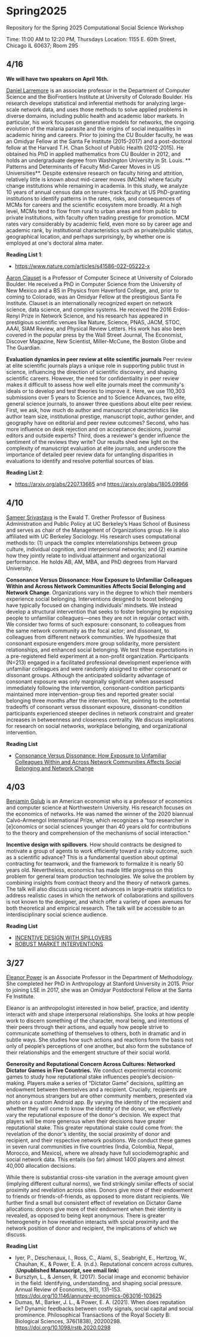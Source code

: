 # Spring2025
Repository for the Spring 2025 Computational Social Science Workshop

Time: 11:00 AM to 12:20 PM, Thursdays
Location: 1155 E. 60th Street, Chicago IL 60637; Room 295

## 4/16
**We will have two speakers on April 16th.**

[Daniel Larremore](https://www.colorado.edu/cs/daniel-larremore) is an associate professor in the Department of Computer Science and the BioFrontiers Institute at University of Colorado Boulder. His research develops statistical and inferential methods for analyzing large-scale network data, and uses those methods to solve applied problems in diverse domains, including public health and academic labor markets. In particular, his work focuses on generative models for networks, the ongoing evolution of the malaria parasite and the origins of social inequalities in academic hiring and careers. Prior to joining the CU Boulder faculty, he was an Omidyar Fellow at the Santa Fe Institute (2015-2017) and a post-doctoral fellow at the Harvard T.H. Chan School of Public Health (2012-2015). He obtained his PhD in applied mathematics from CU Boulder in 2012, and holds an undergraduate degree from Washington University in St. Louis.
**
Patterns and Determinants of Faculty Mid-Career Moves in US Universities**. Despite extensive research on faculty hiring and attrition, relatively little is known about mid-career moves (MCMs) where faculty change institutions while remaining in academia. In this study, we analyze 10 years of annual census data on tenure-track faculty at US PhD-granting institutions to identify patterns in the rates, risks, and consequences of MCMs for careers and the scientific ecosystem more broadly. At a high level, MCMs tend to flow from rural to urban areas and from public to private institutions, with faculty often trading prestige for promotion. MCM rates vary considerably by academic field, even more so by career age and academic rank, by institutional characteristics such as private/public status, geographical location, and perhaps surprisingly, by whether one is employed at one's doctoral alma mater.

**Reading List 1**:  
- https://www.nature.com/articles/s41586-022-05222-x

[Aaron Clauset](https://www.colorado.edu/cs/aaron-clauset) is a Professor of Computer Scinece at University of Colorado Boulder. He received a PhD in Computer Science from the University of New Mexico and a BS in Physics from Haverford College, and, prior to coming to Colorado, was an Omidyar Fellow at the prestigious Santa Fe Institute. Clauset is an internationally recognized expert on network science, data science, and complex systems. He received the 2016 Erdos-Renyi Prize in Network Science, and his research has appeared in prestigious scientific venues like Nature, Science, PNAS, JACM, STOC, AAAI, SIAM Review, and Physical Review Letters. His work has also been covered in the popular press by the Wall Street Journal, The Economist, Discover Magazine, New Scientist, Miller-McCune, the Boston Globe and The Guardian.

**Evaluation dynamics in peer review at elite scientific journals** Peer review at elite scientific journals plays a unique role in supporting public trust in science, influencing the direction of scientific discovery, and shaping scientific careers. However, the need for confidentiality in peer review makes it difficult to assess how well elite journals meet the community's ideals or to develop and test theories to improve it. Here, we use 110,303 submissions over 5 years to Science and to Science Advances, two elite, general science journals, to answer three questions about elite peer review. First, we ask, how much do author and manuscript characteristics like author team size, institutional prestige, manuscript topic, author gender, and geography have on editorial and peer review outcomes? Second, who has more influence on desk rejection and on acceptance decisions, journal editors and outside experts? Third, does a reviewer's gender influence the sentiment of the reviews they write? Our results shed new light on the complexity of manuscript evaluation at elite journals, and underscore the importance of detailed peer review data for untangling disparities in evaluations to identify and resolve potential sources of bias.

**Reading List 2**:
- https://arxiv.org/abs/2207.13665 and https://arxiv.org/abs/1805.09966

## 4/10
[Sameer Srivastava](https://haas.berkeley.edu/faculty/srivastava-sameer/) is the Ewald T. Grether Professor of Business Administration and Public Policy at UC Berkeley’s Haas School of Business and serves as chair of the Management of Organizations group. He is also affiliated with UC Berkeley Sociology. His research uses computational methods to: (1) unpack the complex interrelationships between group culture, individual cognition, and interpersonal networks; and (2) examine how they jointly relate to individual attainment and organizational performance. He holds AB, AM, MBA, and PhD degrees from Harvard University.

**Consonance Versus Dissonance: How Exposure to Unfamiliar Colleagues Within and Across Network Communities Affects Social Belonging and Network Change**. Organizations vary in the degree to which their members experience social belonging. Interventions designed to boost belonging have typically focused on changing individuals’ mindsets. We instead develop a structural intervention that seeks to foster belonging by exposing people to unfamiliar colleagues—ones they are not in regular contact with. We consider two forms of such exposure: consonant, to colleagues from the same network community as the focal actor; and dissonant, to colleagues from different network communities. We hypothesize that consonant exposure engenders more group solidarity, more persistent relationships, and enhanced social belonging. We test these expectations in a pre-registered field experiment at a non-profit organization. Participants (N=213) engaged in a facilitated professional development experience with unfamiliar colleagues and were randomly assigned to either consonant or dissonant groups. Although the anticipated solidarity advantage of consonant exposure was only marginally significant when assessed immediately following the intervention, consonant-condition participants maintained more intervention-group ties and reported greater social belonging three months after the intervention. Yet, pointing to the potential tradeoffs of consonant versus dissonant exposure, dissonant-condition participants experienced steeper declines in network constraint and greater increases in betweenness and closeness centrality. We discuss implications for research on social networks, workplace belonging, and organizational intervention.

**Reading List**
- [Consonance Versus Dissonance: How Exposure to Unfamiliar Colleagues Within and Across Network Communities Affects Social Belonging and Network Change](https://drive.google.com/file/d/1j562wl-_GHAoQfoIIuO4knx4FuHu8eXH/view?usp=sharing)


## 4/03
[Benjamin Golub](https://bengolub.net/) is an American economist who is a professor of economics and computer science at Northwestern University. His research focuses on the economics of networks. He was named the winner of the 2020 biannual Calvó-Armengol International Prize, which recognizes a “top researcher in [e]conomics or social sciences younger than 40 years old for contributions to the theory and comprehension of the mechanisms of social interaction.”

**Incentive design with spillovers**. How should contracts be designed to motivate a group of agents to work efficiently toward a risky outcome, such as a scientific advance? This is a fundamental question about optimal contracting for teamwork, and the framework to formalize it is nearly 50 years old. Nevertheless, economics has made little progress on this problem for general team production technologies. We solve the problem by combining insights from contract theory and the theory of network games. The talk will also discuss using recent advances in large-matrix statistics to address realistic cases in which the network of collaborations and spillovers is not known to the designer, and which offer a variety of open avenues for both theoretical and empirical research. The talk will be accessible to an interdisciplinary social science audience.

**Reading List**

- [INCENTIVE DESIGN WITH SPILLOVERS](https://drive.google.com/file/d/1NZAQaTjzCWWTaSCTusKxaH2bBf2XcT4t/view?usp=drive_link)
- [ROBUST MARKET INTERVENTIONS](https://drive.google.com/file/d/1YFW74EJamivn1kuLEc_mohzllEHEtMTR/view?usp=sharing)


## 3/27
[Eleanor Power](https://www.lse.ac.uk/Methodology/People/Academic-Staff/Eleanor-Power/Eleanor-Power) is an Associate Professor in the Department of Methodology. She completed her PhD in Anthropology at Stanford University in 2015. Prior to joining LSE in 2017, she was an Omidyar Postdoctoral Fellow at the Santa Fe Institute.

Eleanor is an anthropologist interested in how belief, practice, and identity interact with and shape interpersonal relationships. She looks at how people work to discern something of the character, moral being, and intentions of their peers through their actions, and equally how people strive to communicate something of themselves to others, both in dramatic and in subtle ways. She studies how such actions and reactions form the basis not only of people’s perceptions of one another, but also form the substance of their relationships and the emergent structure of their social world.

**Generosity and Reputational Concern Across Cultures: Networked Dictator Games in Five Countries.** We conduct experimental economic games to study how reputational stake influences people’s decision-making. Players make a series of “Dictator Game” decisions, splitting an endowment between themselves and a recipient. Crucially, recipients are not anonymous strangers but are other community members, presented via photo on a custom Android app. By varying the identity of the recipient and whether they will come to know the identity of the donor, we effectively vary the reputational exposure of the donor's decision.  We expect that players will be more generous when their decisions have greater reputational stake. This greater reputational stake could come from: the revelation of the donor's identity, the social proximity of donor and recipient, and their respective network positions. We conduct these games in seven rural communities in five countries (India, Colombia, Nepal, Morocco, and Mexico), where we already have full sociodemographic and social network data. This entails (so far) almost 1400 players and almost 40,000 allocation decisions.
 
While there is substantial cross-site variation in the average amount given (implying different cultural norms), we find strikingly similar effects of social proximity and revelation across sites. Donors give more of their endowment to friends or friends-of-friends, as opposed to more distant recipients. We further find a small but consistent effect of revelation on Dictator Game allocations: donors give more of their endowment when their identity is revealed, as opposed to being kept anonymous. There is greater heterogeneity in how revelation interacts with social proximity and the network position of donor and recipient, the implications of which we discuss.

**Reading List**
- Iyer, P., Deschenaux, I., Ross, C., Alami, S., Seabright, E., Hertzog, W., Chauhan, K., & Power, E. A. (n.d.). Reputational concern across cultures. (**Unpublished Manuscript, see email link**)
- Bursztyn, L., & Jensen, R. (2017). Social image and economic behavior in the field: Identifying, understanding, and shaping social pressure. Annual Review of Economics, 9(1), 131–153. https://doi.org/10.1146/annurev-economics-063016-103625
- Dumas, M., Barker, J. L., & Power, E. A. (2021). When does reputation lie? Dynamic feedbacks between costly signals, social capital and social prominence. Philosophical Transactions of the Royal Society B: Biological Sciences, 376(1838), 20200298. https://doi.org/10.1098/rstb.2020.0298
